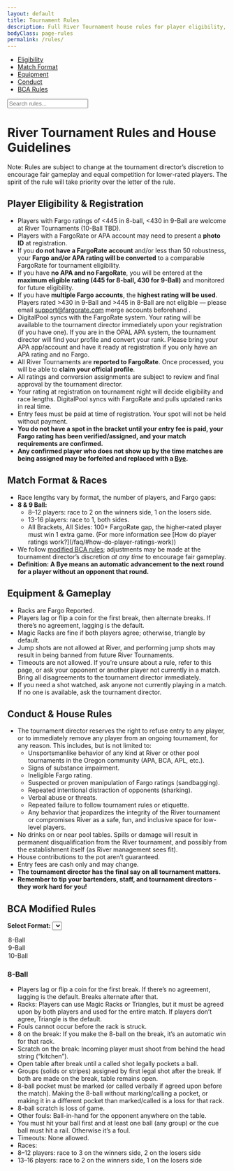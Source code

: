 ```yaml
---
layout: default
title: Tournament Rules
description: Full River Tournament house rules for player eligibility, registration, gameplay, conduct, and race formats. Updated for fairness and transparency.
bodyClass: page-rules
permalink: /rules/
---
```


<!--this is the rule.md file-->

<!-- Sticky section navigation -->
<nav class="faq-sticky-nav" aria-label="Rules Sections">
  <ul>
    <li><a href="#player-eligibility">Eligibility</a></li>
    <li><a href="#match-format">Match Format</a></li>
    <li><a href="#equipment">Equipment</a></li>
    <li><a href="#conduct">Conduct</a></li>
    <li><a href="#bca-modified-rules">BCA Rules</a></li>
  </ul>
</nav>

<p>
  <input type="text" id="rules-search" class="rules-search" placeholder="Search rules..." aria-label="Search rules" autocomplete="off" />
</p>

<script>
// Live search for rules page
(function() {
  var searchInput = document.getElementById('rules-search');
  if (!searchInput) return;
  var sections = Array.from(document.querySelectorAll('.rules-section'));
  var highlight = (text, term) => text.replace(new RegExp(`(${term})`, 'gi'), '<mark>$1</mark>');
  searchInput.addEventListener('input', function() {
    var val = this.value.trim().toLowerCase();
    if (!val) {
      sections.forEach(sec => {
        sec.style.display = '';
        Array.from(sec.querySelectorAll('mark')).forEach(m => {
          m.replaceWith(m.textContent);
        });
      });
      return;
    }
    sections.forEach(sec => {
      let found = false;
      // Search in section text and list items
      sec.querySelectorAll('li, h2, h3, p').forEach(el => {
        let html = el.innerHTML.replace(/<mark>(.*?)<\/mark>/g, '$1');
        if (el.textContent.toLowerCase().includes(val)) {
          el.innerHTML = highlight(html, val);
          found = true;
        } else {
          el.innerHTML = html;
        }
      });
      sec.style.display = found ? '' : 'none';
    });
  });
})();
</script>

<h1 class="visually-hidden">River Tournament Rules and House Guidelines</h1>

<p class="rules-note">
  Note: Rules are subject to change at the tournament director’s discretion to encourage fair gameplay and equal competition for lower-rated players. The spirit of the rule will take priority over the letter of the rule.
</p>

<section id="player-eligibility" class="rules-section" role="region" aria-labelledby="player-eligibility-title">
  <h2 id="player-eligibility-title">Player Eligibility & Registration</h2>
  <ul>
    <li>Players with Fargo ratings of <445 in 8-ball, <430 in 9-Ball are welcome at River Tournaments (10-Ball TBD).</li>
    <li>Players with a FargoRate or APA account may need to present a <strong>photo ID</strong> at registration.</li>
	<li>If you <strong>do not have a FargoRate account</strong> and/or less than 50 robustness, your <strong>Fargo and/or APA rating will be converted</strong> to a comparable FargoRate for tournament eligibility.</li>
	<li>If you have <strong>no APA and no FargoRate</strong>, you will be entered at the <strong>maximum eligible rating (445 for 8-ball, 430 for 9-Ball)</strong> and monitored for future eligibility.</li>
	<li>If you have <strong>multiple Fargo accounts</strong>, the <strong>highest rating will be used</strong>. Players rated >430 in 9-Ball and >445 in 8-Ball are not eligible — please email <a href="mailto:support@fargorate.com">support@fargorate.com</a> merge accounts beforehand .</li>
	<li>DigitalPool syncs with the FargoRate system. Your rating will be available to the tournament director immediately upon your registration (if you have one).  If you are in the OPAL APA system, the tournament director will find your profile and convert your rank. Please bring your APA app/account and have it ready at registration if you only have an APA rating and no Fargo.</li>
	<li>All River Tournaments are <strong>reported to FargoRate</strong>. Once processed, you will be able to <strong>claim your official profile</strong>.</li>
    <li>All ratings and conversion assignments are subject to review and final approval by the tournament director.</li>
    <li>Your rating at registration on tournament night will decide eligibility and race lengths. DigitalPool syncs with FargoRate and pulls updated ranks in real time.</li>
    <li>Entry fees must be paid at time of registration. Your spot will not be held without payment.</li>
    <li><strong>You do not have a spot in the bracket until your entry fee is paid, your Fargo rating has been verified/assigned, and your match requirements are confirmed.</strong></li>
    <li><strong>Any confirmed player who does not show up by the time matches are being assigned may be forfeited and replaced with a <a href="#match-format">Bye</a>.</strong></li>
  </ul>
</section>

<section id="match-format" class="rules-section" role="region" aria-labelledby="match-format-title">
  <h2 id="match-format-title">Match Format & Races</h2>
  <ul>
    <li class="numbered-1">Race lengths vary by format, the number of players, and Fargo gaps:</li>
    <li><strong>8 & 9 Ball:</strong>
      <ul>
        <li>8–12 players: race to 2 on the winners side, 1 on the losers side.</li>
        <li>13-16 players: race to 1, both sides.</li>
        <li>All Brackets, All Sides: 100+ FargoRate gap, the higher-rated player must win 1 extra game. (For more information see [How do player ratings work?](/faq/#how-do-player-ratings-work))</li>
      </ul>
    </li>
    <li>We follow <a href="#bca-modified-rules">modified BCA rules</a>; adjustments may be made at the tournament director’s discretion <em>at any time</em> to encourage fair gameplay.</li>
    <li><strong>Definition: A Bye means an automatic advancement to the next round for a player without an opponent that round.</strong></li>
  </ul>
</section>

<section id="equipment" class="rules-section" role="region" aria-labelledby="equipment-title">
  <h2 id="equipment-title">Equipment & Gameplay</h2>
  <ul>
    <li class="numbered-1">Racks are Fargo Reported.</li>
    <li>Players lag or flip a coin for the first break, then alternate breaks. If there’s no agreement, lagging is the default.</li>
    <li>Magic Racks are fine if both players agree; otherwise, triangle by default.</li>
    <li>Jump shots are not allowed at River, and performing jump shots may result in being banned from future River Tournaments.</li>
    <li>Timeouts are not allowed. If you’re unsure about a rule, refer to this page, or ask your opponent or another player not currently in a match. Bring all disagreements to the tournament director immediately.</li>
    <li>If you need a shot watched, ask anyone not currently playing in a match. If no one is available, ask the tournament director.</li>
  </ul>
</section>

<section id="conduct" class="rules-section" role="region" aria-labelledby="conduct-title">
  <h2 id="conduct-title">Conduct & House Rules</h2>
  <ul>
    <li class="numbered-1">The tournament director reserves the right to refuse entry to any player, or to immediately remove any player from an ongoing tournament, for any reason. This includes, but is not limited to:
      <ul type="a">
        <li>Unsportsmanlike behavior of any kind at River or other pool tournaments in the Oregon community (APA, BCA, APL, etc.).</li>
        <li>Signs of substance impairment.</li>
        <li>Ineligible Fargo rating.</li>
        <li>Suspected or proven manipulation of Fargo ratings (sandbagging).</li>
        <li>Repeated intentional distraction of opponents (sharking).</li>
        <li>Verbal abuse or threats.</li>
        <li>Repeated failure to follow tournament rules or etiquette.</li>
        <li>Any behavior that jeopardizes the integrity of the River tournament or compromises River as a safe, fun, and inclusive space for low-level players.</li>
      </ul>
    </li>
    <li>No drinks on or near pool tables. Spills or damage will result in permanent disqualification from the River tournament, and possibly from the establishment itself (as River management sees fit).</li>
    <li>House contributions to the pot aren’t guaranteed.</li>
    <li>Entry fees are cash only and may change.</li>
    <li><strong>The tournament director has the final say on all tournament matters.</strong></li>
    <li><strong>Remember to tip your bartenders, staff, and tournament directors - they work hard for you!</strong></li>
  </ul>
</section>

<section id="bca-modified-rules" class="rules-section" role="region" aria-labelledby="bca-modified-rules-title">
  <h2 id="bca-modified-rules-title">BCA Modified Rules</h2>

<label for="formatSelect"><strong>Select Format:</strong></label>
<select id="formatSelect">
<option value="eightBallRules">8-Ball</option>
<option value="nineBallRules">9-Ball</option>
<option value="tenBallRules">10-Ball</option>
</select>

  <div id="eightBallRules" class="format-rules">
    <h3>8-Ball</h3>
    <ul>
      <li>Players lag or flip a coin for the first break. If there’s no agreement, lagging is the default. Breaks alternate after that.</li>
      <li>Racks: Players can use Magic Racks or Triangles, but it must be agreed upon by both players and used for the entire match. If players don’t agree, Triangle is the default.</li>
      <li>Fouls cannot occur before the rack is struck.</li>
      <li>8 on the break: If you make the 8-ball on the break, it’s an automatic win for that rack.</li>
      <li>Scratch on the break: Incoming player must shoot from behind the head string (“kitchen”).</li>
      <li>Open table after break until a called shot legally pockets a ball.</li>
      <li>Groups (solids or stripes) assigned by first legal shot after the break. If both are made on the break, table remains open.</li>
      <li>8-ball pocket must be marked (or called verbally if agreed upon before the match). Making the 8-ball without marking/calling a pocket, or making it in a different pocket than marked/called is a loss for that rack. </li>
      <li>8-ball scratch is loss of game.</li>
      <li>Other fouls: Ball-in-hand for the opponent anywhere on the table.</li>
      <li>You must hit your ball first and at least one ball (any group) or the cue ball must hit a rail. Otherwise it’s a foul.</li>
      <li>Timeouts: None allowed.</li>
	  <li>Races:</li>
	  <li>8–12 players: race to 3 on the winners side, 2 on the losers side</li>
      <li>13–16 players: race to 2 on the winners side, 1 on the losers side</li>
    </ul>
  </div>

  <div id="nineBallRules" class="format-rules" style="display:none;">
    <h3>9-Ball</h3>
    <ul>
      <li>Players lag or flip a coin for the first break. If there’s no agreement, lagging is the default. Breaks alternate after that.</li>
      <li>Racks: Players can use Magic Racks or Triangles, but it must be agreed upon by both players and used for the entire match. If players don’t agree, Triangle is the default.</li>
      <li>Fouls cannot occur before the rack is struck.</li>
      <li>Three-point break rule: At least three object balls must be either pocketed or touch the rail on the break.</li>
      <li>Push Option: If the breaker didn't make anything, the opponent can either take the current table layout and shoot, or pass it back to the player who broke to let them shoot instead.</li>
      <li>9 on the snap: If the 9-ball is pocketed on the break, it’s an automatic win for that rack, except if it goes into the two foot-string pockets (the corner pockets closest to the rack). Then it’s spotted and play continues. The breaker continues shooting unless there was a foul.</li>
      <li>Scratch on the break: Ball-in-hand for the incoming player anywhere on the table.</li>
      <li>Table scratch and other fouls: Ball-in-hand for the opponent anywhere on the table.</li>
      <li>You must hit the lowest ball on the table first and any ball (including the cue ball) must hit a rail after. Otherwise it’s a foul.</li>
      <li>Timeouts: None allowed.</li>
	  <li>Races:</li>
	  <li>8–12 players: race to 3 on the winners side, 2 on the losers side</li>
      <li>13–16 players: race to 2 on the winners side, 1 on the losers side</li>
    </ul>
  </div>

  <div id="tenBallRules" class="format-rules" style="display:none;">
    <h3>10-Ball</h3>
    <ul>
      <li>Players lag or flip a coin for the first break. If there’s no agreement, lagging is the default. Breaks alternate after that.</li>
      <li>Racks: Players can use Magic Racks or Triangles, but it must be agreed upon by both players and used for the entire match. If players don’t agree, Triangle is the default.</li>
      <li>Fouls cannot occur before the rack is struck.</li>
      <li>Three-point break rule: At least three object balls must be either pocketed or touch the head string line on the break.</li>
      <li>Push Option: If the breaker didn't make anything, the opponent can either take the current table layout and shoot, or pass it back to the player who broke to let them shoot instead.</li>
      <li>10-ball on the break: If the 10-ball is pocketed on the break, it is spotted and play continues. It is still the breaker's turn unless a foul has occurred.</li>
      <li>Scratch on the break: Ball-in-hand for the incoming player anywhere on the table.</li>
      <li>Rotation game: You must hit the lowest numbered ball first.</li>
      <li>Call every shot. If the called ball goes in another pocket, it’s not a foul but the turn ends.</li>
      <li>Other fouls: Ball-in-hand for the opponent anywhere on the table.</li>
      <li>You must hit the lowest numbered ball on the table first and any ball (including the cue ball) must hit a rail after. Otherwise it’s a foul.</li>
      <li>Timeouts: None allowed.</li>
    </ul>
  </div>
</section>

<script type="application/ld+json">
{
  "@context": "https://schema.org",
  "@type": "FAQPage",
  "mainEntity": [
    {
      "@type": "Question",
      "name": "Who is eligible to play in River Tournaments?",
      "acceptedAnswer": {
        "@type": "Answer",
        "text": "Players with Fargo ratings of <445 in 8-ball, <430 in 9-Ball are eligible. Players without a FargoRate or APA account may be assigned a comparable rating."
      }
    },
    {
      "@type": "Question",
      "name": "How are race lengths determined?",
      "acceptedAnswer": {
        "@type": "Answer",
        "text": "Race lengths vary by format, number of players, and Fargo gaps. See the Match Format & Races section for details."
      }
    },
    {
      "@type": "Question",
      "name": "What equipment and rules are used?",
      "acceptedAnswer": {
        "@type": "Answer",
        "text": "We follow modified BCA rules. Magic Racks are allowed if both players agree. Jump shots and timeouts are not allowed."
      }
    },
    {
      "@type": "Question",
      "name": "What conduct is expected at River Tournaments?",
      "acceptedAnswer": {
        "@type": "Answer",
        "text": "Unsportsmanlike behavior, substance impairment, and rule violations may result in removal. The tournament director has final say on all matters."
      }
    },
    {
      "@type": "Question",
      "name": "How do I select the rules for 8-Ball, 9-Ball, or 10-Ball?",
      "acceptedAnswer": {
        "@type": "Answer",
        "text": "Use the format selector on this page to view the specific rules for each game type."
      }
    }
  ]
}
</script>

<script>
  document.getElementById('formatSelect').addEventListener('change', function () {
    const selected = this.value;
    document.querySelectorAll('.format-rules').forEach(function (div) {
      div.style.display = 'none';
    });
    document.getElementById(selected).style.display = 'block';
  });
</script>
